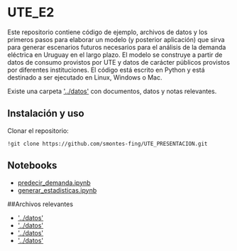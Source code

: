 # UTE_E2

Este repositorio contiene código de ejemplo, archivos de datos y los primeros pasos para elaborar un modelo (y posterior aplicación) que sirva para generar escenarios futuros necesarios para el análisis de la demanda eléctrica en Uruguay en el largo plazo. El modelo se construye a partir de datos de consumo provistos por UTE y datos de carácter públicos provistos por diferentes instituciones. El código está escrito en Python y está destinado a ser ejecutado en Linux, Windows o Mac.

Existe una carpeta ['../datos'](../datos) con documentos, datos y notas relevantes.

## Instalación y uso

Clonar el repositorio:

```console
!git clone https://github.com/smontes-fing/UTE_PRESENTACION.git
```

## Notebooks 
- [predecir_demanda.ipynb](https://colab.research.google.com/drive/1Dv_krXmmoliADKn0dZpeN01_aZRF1jv_?authuser=1#scrollTo=PdaFGqh-dhTG)
- [generar_estadisticas.ipynb](https://colab.research.google.com/drive/1ykFmRU2u9V0cXB4ueDQmvvchR7nYdDUR?authuser=1#scrollTo=O1PRXnYkrm6b)



##Archivos relevantes

- ['../datos'](../datos)
- ['../datos'](../datos)
- ['../datos'](../datos)
- ['../datos'](../datos)
